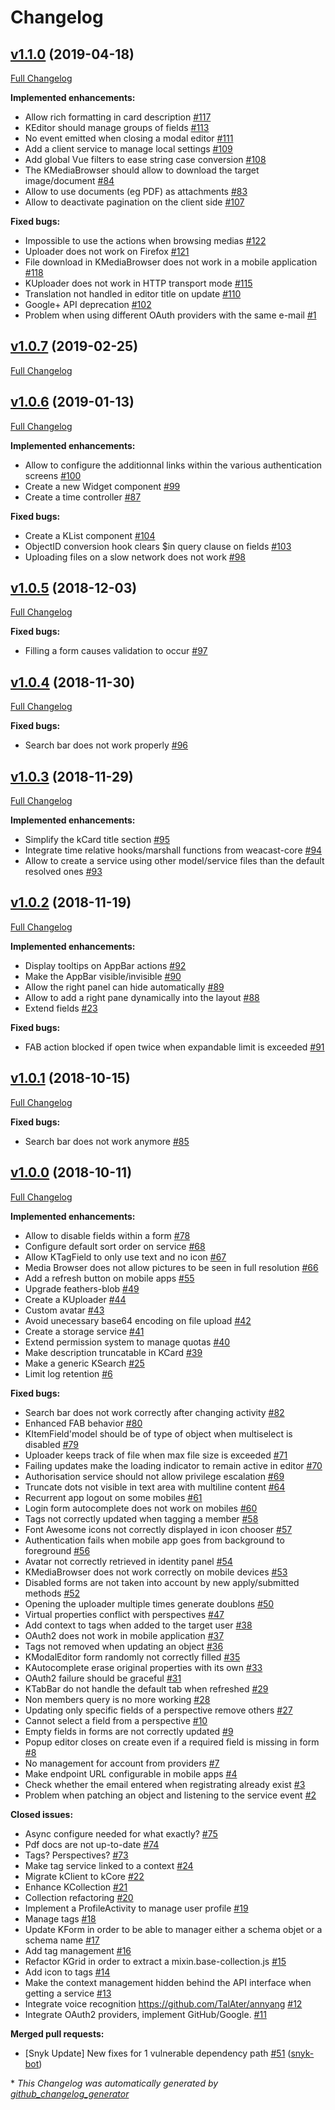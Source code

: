 # Changelog

## [v1.1.0](https://github.com/kalisio/kCore/tree/v1.1.0) (2019-04-18)

[Full Changelog](https://github.com/kalisio/kCore/compare/v1.0.7...v1.1.0)

**Implemented enhancements:**

- Allow rich formatting in card description [\#117](https://github.com/kalisio/kCore/issues/117)
- KEditor should manage groups of fields [\#113](https://github.com/kalisio/kCore/issues/113)
- No event emitted when closing a modal editor [\#111](https://github.com/kalisio/kCore/issues/111)
- Add a client service to manage local settings [\#109](https://github.com/kalisio/kCore/issues/109)
- Add global Vue filters to ease string case conversion [\#108](https://github.com/kalisio/kCore/issues/108)
- The KMediaBrowser should allow to download the target image/document [\#84](https://github.com/kalisio/kCore/issues/84)
- Allow to use documents \(eg PDF\) as attachments [\#83](https://github.com/kalisio/kCore/issues/83)
- Allow to deactivate pagination on the client side [\#107](https://github.com/kalisio/kCore/issues/107)

**Fixed bugs:**

- Impossible to use the actions when browsing medias [\#122](https://github.com/kalisio/kCore/issues/122)
- Uploader does not work on Firefox [\#121](https://github.com/kalisio/kCore/issues/121)
- File download in KMediaBrowser does not work in a mobile application [\#118](https://github.com/kalisio/kCore/issues/118)
- KUploader does not work in HTTP transport mode [\#115](https://github.com/kalisio/kCore/issues/115)
- Translation not handled in editor title on update [\#110](https://github.com/kalisio/kCore/issues/110)
- Google+ API deprecation [\#102](https://github.com/kalisio/kCore/issues/102)
- Problem when using different OAuth providers with the same e-mail [\#1](https://github.com/kalisio/kCore/issues/1)

## [v1.0.7](https://github.com/kalisio/kCore/tree/v1.0.7) (2019-02-25)

[Full Changelog](https://github.com/kalisio/kCore/compare/airtac-v0.1.0...v1.0.7)

## [v1.0.6](https://github.com/kalisio/kCore/tree/v1.0.6) (2019-01-13)

[Full Changelog](https://github.com/kalisio/kCore/compare/v1.0.5...v1.0.6)

**Implemented enhancements:**

- Allow to configure the additionnal links within the various authentication screens [\#100](https://github.com/kalisio/kCore/issues/100)
- Create a new Widget component [\#99](https://github.com/kalisio/kCore/issues/99)
- Create a time controller [\#87](https://github.com/kalisio/kCore/issues/87)

**Fixed bugs:**

- Create a KList component [\#104](https://github.com/kalisio/kCore/issues/104)
- ObjectID conversion hook clears $in query clause on fields [\#103](https://github.com/kalisio/kCore/issues/103)
- Uploading files on a slow network does not work [\#98](https://github.com/kalisio/kCore/issues/98)

## [v1.0.5](https://github.com/kalisio/kCore/tree/v1.0.5) (2018-12-03)

[Full Changelog](https://github.com/kalisio/kCore/compare/v1.0.4...v1.0.5)

**Fixed bugs:**

- Filling a form causes validation to occur [\#97](https://github.com/kalisio/kCore/issues/97)

## [v1.0.4](https://github.com/kalisio/kCore/tree/v1.0.4) (2018-11-30)

[Full Changelog](https://github.com/kalisio/kCore/compare/v1.0.3...v1.0.4)

**Fixed bugs:**

- Search bar does not work properly  [\#96](https://github.com/kalisio/kCore/issues/96)

## [v1.0.3](https://github.com/kalisio/kCore/tree/v1.0.3) (2018-11-29)

[Full Changelog](https://github.com/kalisio/kCore/compare/v1.0.2...v1.0.3)

**Implemented enhancements:**

- Simplify the kCard title section [\#95](https://github.com/kalisio/kCore/issues/95)
- Integrate time relative hooks/marshall functions from weacast-core [\#94](https://github.com/kalisio/kCore/issues/94)
- Allow to create a service using other model/service files than the default resolved ones [\#93](https://github.com/kalisio/kCore/issues/93)

## [v1.0.2](https://github.com/kalisio/kCore/tree/v1.0.2) (2018-11-19)

[Full Changelog](https://github.com/kalisio/kCore/compare/v1.0.1...v1.0.2)

**Implemented enhancements:**

- Display tooltips on AppBar actions [\#92](https://github.com/kalisio/kCore/issues/92)
- Make the AppBar visible/invisible [\#90](https://github.com/kalisio/kCore/issues/90)
- Allow the right panel can hide automatically [\#89](https://github.com/kalisio/kCore/issues/89)
- Allow to add a right pane dynamically into the layout [\#88](https://github.com/kalisio/kCore/issues/88)
- Extend fields [\#23](https://github.com/kalisio/kCore/issues/23)

**Fixed bugs:**

- FAB action blocked if open twice when expandable limit is exceeded [\#91](https://github.com/kalisio/kCore/issues/91)

## [v1.0.1](https://github.com/kalisio/kCore/tree/v1.0.1) (2018-10-15)

[Full Changelog](https://github.com/kalisio/kCore/compare/v1.0.0...v1.0.1)

**Fixed bugs:**

- Search bar does not work anymore [\#85](https://github.com/kalisio/kCore/issues/85)

## [v1.0.0](https://github.com/kalisio/kCore/tree/v1.0.0) (2018-10-11)

[Full Changelog](https://github.com/kalisio/kCore/compare/af3dd08e84a92ba1b047875185205a198db16e4c...v1.0.0)

**Implemented enhancements:**

- Allow to disable fields within a form [\#78](https://github.com/kalisio/kCore/issues/78)
- Configure default sort order on service [\#68](https://github.com/kalisio/kCore/issues/68)
- Allow KTagField to only use text and no icon [\#67](https://github.com/kalisio/kCore/issues/67)
- Media Browser does not allow pictures to be seen in full resolution [\#66](https://github.com/kalisio/kCore/issues/66)
- Add a refresh button on mobile apps [\#55](https://github.com/kalisio/kCore/issues/55)
- Upgrade feathers-blob [\#49](https://github.com/kalisio/kCore/issues/49)
- Create a KUploader [\#44](https://github.com/kalisio/kCore/issues/44)
- Custom avatar [\#43](https://github.com/kalisio/kCore/issues/43)
- Avoid unecessary base64 encoding on file upload [\#42](https://github.com/kalisio/kCore/issues/42)
- Create a storage service [\#41](https://github.com/kalisio/kCore/issues/41)
- Extend permission system to manage quotas [\#40](https://github.com/kalisio/kCore/issues/40)
- Make description truncatable in KCard [\#39](https://github.com/kalisio/kCore/issues/39)
- Make a generic KSearch [\#25](https://github.com/kalisio/kCore/issues/25)
- Limit log retention [\#6](https://github.com/kalisio/kCore/issues/6)

**Fixed bugs:**

- Search bar does not work correctly after changing activity [\#82](https://github.com/kalisio/kCore/issues/82)
- Enhanced FAB behavior [\#80](https://github.com/kalisio/kCore/issues/80)
- KItemField'model should be of type of object when multiselect is disabled [\#79](https://github.com/kalisio/kCore/issues/79)
- Uploader keeps track of file when max file size is exceeded [\#71](https://github.com/kalisio/kCore/issues/71)
- Failing updates make the loading indicator to remain active in editor [\#70](https://github.com/kalisio/kCore/issues/70)
- Authorisation service should not allow privilege escalation [\#69](https://github.com/kalisio/kCore/issues/69)
- Truncate dots not visible in text area with multiline content [\#64](https://github.com/kalisio/kCore/issues/64)
- Recurrent app logout on some mobiles [\#61](https://github.com/kalisio/kCore/issues/61)
- Login form autocomplete does not work on mobiles [\#60](https://github.com/kalisio/kCore/issues/60)
- Tags not correctly updated when tagging a member [\#58](https://github.com/kalisio/kCore/issues/58)
- Font Awesome icons not correctly displayed in icon chooser [\#57](https://github.com/kalisio/kCore/issues/57)
- Authentication fails when mobile app goes from background to foreground [\#56](https://github.com/kalisio/kCore/issues/56)
- Avatar not correctly retrieved in identity panel [\#54](https://github.com/kalisio/kCore/issues/54)
- KMediaBrowser does not work correctly on mobile devices [\#53](https://github.com/kalisio/kCore/issues/53)
- Disabled forms are not taken into account by new apply/submitted methods [\#52](https://github.com/kalisio/kCore/issues/52)
- Opening the uploader multiple times generate doublons [\#50](https://github.com/kalisio/kCore/issues/50)
- Virtual properties conflict with perspectives [\#47](https://github.com/kalisio/kCore/issues/47)
- Add context to tags when added to the target user [\#38](https://github.com/kalisio/kCore/issues/38)
- OAuth2 does not work in mobile application [\#37](https://github.com/kalisio/kCore/issues/37)
- Tags not removed when updating an object [\#36](https://github.com/kalisio/kCore/issues/36)
- KModalEditor form randomly not correctly filled [\#35](https://github.com/kalisio/kCore/issues/35)
- KAutocomplete erase original properties with its own [\#33](https://github.com/kalisio/kCore/issues/33)
- OAuth2 failure should be graceful [\#31](https://github.com/kalisio/kCore/issues/31)
- KTabBar do not handle the default tab when refreshed [\#29](https://github.com/kalisio/kCore/issues/29)
- Non members query is no more working [\#28](https://github.com/kalisio/kCore/issues/28)
- Updating only specific fields of a perspective remove others [\#27](https://github.com/kalisio/kCore/issues/27)
- Cannot select a field from a perspective [\#10](https://github.com/kalisio/kCore/issues/10)
- Empty fields in forms are not correctly updated [\#9](https://github.com/kalisio/kCore/issues/9)
- Popup editor closes on create even if a required field is missing in form [\#8](https://github.com/kalisio/kCore/issues/8)
- No management for account from providers [\#7](https://github.com/kalisio/kCore/issues/7)
- Make endpoint URL configurable in mobile apps [\#4](https://github.com/kalisio/kCore/issues/4)
- Check whether the email entered when registrating already exist [\#3](https://github.com/kalisio/kCore/issues/3)
- Problem when patching an object and listening to the service event [\#2](https://github.com/kalisio/kCore/issues/2)

**Closed issues:**

- Async configure needed for what exactly? [\#75](https://github.com/kalisio/kCore/issues/75)
- Pdf docs are not up-to-date [\#74](https://github.com/kalisio/kCore/issues/74)
- Tags? Perspectives? [\#73](https://github.com/kalisio/kCore/issues/73)
- Make tag service linked to a context [\#24](https://github.com/kalisio/kCore/issues/24)
- Migrate kClient to kCore [\#22](https://github.com/kalisio/kCore/issues/22)
- Enhance KCollection [\#21](https://github.com/kalisio/kCore/issues/21)
- Collection refactoring [\#20](https://github.com/kalisio/kCore/issues/20)
- Implement a ProfileActivity to manage user profile [\#19](https://github.com/kalisio/kCore/issues/19)
- Manage tags [\#18](https://github.com/kalisio/kCore/issues/18)
- Update KForm in order to be able to manager either a schema objet or a schema name [\#17](https://github.com/kalisio/kCore/issues/17)
- Add tag management [\#16](https://github.com/kalisio/kCore/issues/16)
- Refactor KGrid in order to extract a mixin.base-collection.js  [\#15](https://github.com/kalisio/kCore/issues/15)
- Add icon to tags [\#14](https://github.com/kalisio/kCore/issues/14)
- Make the context management hidden behind the API interface when getting a service [\#13](https://github.com/kalisio/kCore/issues/13)
- Integrate voice recognition https://github.com/TalAter/annyang [\#12](https://github.com/kalisio/kCore/issues/12)
- Integrate OAuth2 providers, implement GitHub/Google. [\#11](https://github.com/kalisio/kCore/issues/11)

**Merged pull requests:**

- \[Snyk Update\] New fixes for 1 vulnerable dependency path [\#51](https://github.com/kalisio/kCore/pull/51) ([snyk-bot](https://github.com/snyk-bot))



\* *This Changelog was automatically generated by [github_changelog_generator](https://github.com/skywinder/Github-Changelog-Generator)*